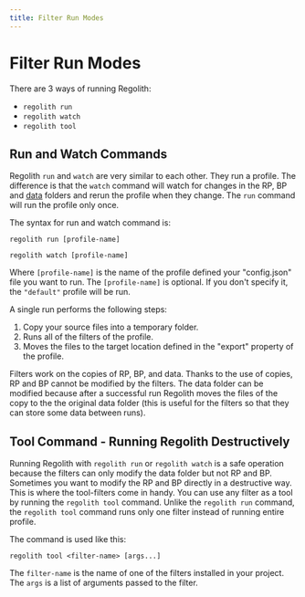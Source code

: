```yaml
---
title: Filter Run Modes
---
```


# Filter Run Modes

There are 3 ways of running Regolith:
- `regolith run`
- `regolith watch`
- `regolith tool`

## Run and Watch Commands

Regolith `run` and `watch` are very similar to each other. They run a profile. The difference is
that the `watch` command will watch for changes in the RP, BP and [data](/regolith/docs/data-folder) folders
and rerun the profile when they change. The `run` command will run the profile only once.

The syntax for run and watch command is:

```
regolith run [profile-name]
```

```
regolith watch [profile-name]
```

Where `[profile-name]` is the name of the profile defined your "config.json" file you want to run.
The `[profile-name]` is optional. If you don't specify it, the `"default"` profile will be run.

A single run performs the following steps:
1. Copy your source files into a temporary folder.
2. Runs all of the filters of the profile.
3. Moves the files to the target location defined in the "export" property of the profile.

Filters work on the copies of RP, BP, and data. Thanks to the use of copies, RP
and BP cannot be modified by the filters. The data folder can be modified
because after a successful run Regolith moves the files of the copy to the
the original data folder (this is useful for the filters so that they can store
some data between runs).

## Tool Command - Running Regolith Destructively

Running Regolith with `regolith run` or `regolith watch` is a safe operation because the filters can
only modify the data folder but not RP and BP. Sometimes you want to modify the RP and BP directly
in a destructive way. This is where the tool-filters come in handy. You can use any filter as a tool
by running the `regolith tool` command. Unlike the `regolith run` command, the `regolith tool`
command runs only one filter instead of running entire profile.

The command is used like this:

```
regolith tool <filter-name> [args...]
```

The `filter-name` is the name of one of the filters installed in your project. The `args` is a list of arguments passed to the filter.
